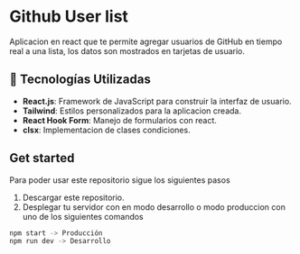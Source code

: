 # Github User list

Aplicacion en react que te permite agregar usuarios de GitHub en tiempo real a una lista, los datos son mostrados en tarjetas de usuario.

## 🚀 Tecnologías Utilizadas

- **React.js**: Framework de JavaScript para construir la interfaz de usuario.
- **Tailwind**: Estilos personalizados para la aplicacion creada.
- **React Hook Form**: Manejo de formularios con react.
- **clsx**: Implementacion de clases condiciones.

## Get started

Para poder usar este repositorio sigue los siguientes pasos

1. Descargar este repositorio.
2. Desplegar tu servidor con en modo desarrollo o modo produccion con uno de los siguientes comandos

```bash
npm start -> Producción
npm run dev -> Desarrollo
```
